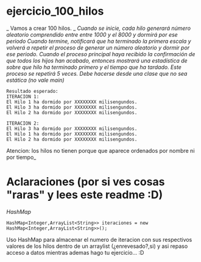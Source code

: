 # ejercicio_100_hilos
_ Vamos a crear 100 hilos. _
_Cuando se inicie, cada hilo generará número aleatorio comprendido entre entre 1000 y el 8000 y dormirá por ese periodo_
_Cuando termine, notificará que ha terminado la primera escala y volverá a repetir el proceso de_
_generar un número aleatorio y dormir por ese periodo._
_Cuando el proceso principal haya recibido la confirmación de que todos los hijos han acabado, entonces mostrará_
_una estadística de sobre que hilo ha terminado primero y el tiempo que ha tardado._
_Este proceso se repetirá 5 veces._
_Debe hacerse desde una clase que no sea estática (no vale main)_

```
Resultado esperado:
ITERACION 1:
El Hilo 1 ha dormido por XXXXXXXX milisengundos.
El Hilo 3 ha dormido por XXXXXXXX milisengundos.
El Hilo 2 ha dormido por XXXXXXXX milisengundos.

ITERACION 2:
El Hilo 3 ha dormido por XXXXXXXX milisengundos.
El Hilo 1 ha dormido por XXXXXXXX milisengundos.
El Hilo 2 ha dormido por XXXXXXXX milisengundos.
```
Atencion: los hilos no tienen porque que aparece ordenados por nombre ni por tiempo_

# Aclaraciones (por si ves cosas "raras" y lees este readme :D)

_HashMap_
```
HashMap<Integer,ArrayList<String>> iteraciones = new HashMap<Integer,ArrayList<String>>();
```
Uso HashMap para almacenar el numero de iteracion con sus respectivos valores de los hilos dentro de un arraylist (¿enrevesado?,si) y asi repaso acceso a datos mientras ademas hago tu ejercicio... :D
